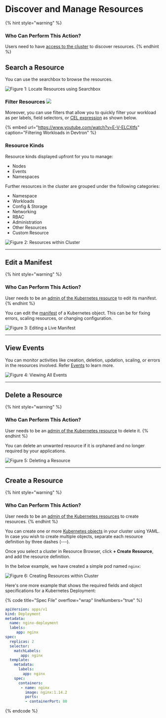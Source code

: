# Discover and Manage Resources 

{% hint style="warning" %}
### Who Can Perform This Action?
Users need to have [access to the cluster](../authorization/user-permissions.md#kubernetes-resources-permissions) to discover resources.
{% endhint %}

## Search a Resource

You can use the searchbox to browse the resources.

![Figure 1: Locate Resources using Searchbox](https://devtron-public-asset.s3.us-east-2.amazonaws.com/images/kubernetes-resource-browser/discover-resource.gif)

### Filter Resources [![](https://devtron-public-asset.s3.us-east-2.amazonaws.com/images/elements/EnterpriseTag.svg)](https://devtron.ai/pricing)

Moreover, you can use filters that allow you to quickly filter your workload as per labels, field selectors, or [CEL expression](https://kubernetes.io/docs/reference/using-api/cel/) as shown below.

{% embed url="https://www.youtube.com/watch?v=E-V-ELCXtfs" caption="Filtering Workloads in Devtron" %}

### Resource Kinds

Resource kinds displayed upfront for you to manage:

* Nodes
* Events
* Namespaces

Further resources in the cluster are grouped under the following categories:

* Namespace
* Workloads
* Config & Storage
* Networking
* RBAC
* Administration
* Other Resources
* Custom Resource

![Figure 2: Resources within Cluster](https://devtron-public-asset.s3.us-east-2.amazonaws.com/images/kubernetes-resource-browser/resource-list.jpg)

---

## Edit a Manifest 

{% hint style="warning" %}
### Who Can Perform This Action?
User needs to be an [admin of the Kubernetes resource](../authorization/user-permissions.md#kubernetes-resources-permissions) to edit its manifest.
{% endhint %}

You can edit the [manifest](../resources/glossary.md#manifest) of a Kubernetes object. This can be for fixing errors, scaling resources, or changing configuration.

![Figure 3: Editing a Live Manifest](https://devtron-public-asset.s3.us-east-2.amazonaws.com/images/kubernetes-resource-browser/edit-live-manifest.gif)

---

## View Events

You can monitor activities like creation, deletion, updation, scaling, or errors in the resources involved. Refer [Events](https://kubernetes.io/docs/reference/kubernetes-api/cluster-resources/event-v1/) to learn more.

![Figure 4: Viewing All Events](https://devtron-public-asset.s3.us-east-2.amazonaws.com/images/kubernetes-resource-browser/events.gif)

---

## Delete a Resource

{% hint style="warning" %}
### Who Can Perform This Action?
User needs to be an [admin of the Kubernetes resource](../authorization/user-permissions.md#kubernetes-resources-permissions) to delete it.
{% endhint %}

You can delete an unwanted resource if it is orphaned and no longer required by your applications.

![Figure 5: Deleting a Resource](https://devtron-public-asset.s3.us-east-2.amazonaws.com/images/kubernetes-resource-browser/delete.gif)

---

## Create a Resource

{% hint style="warning" %}
### Who Can Perform This Action?
User needs to be an [admin of the Kubernetes resources](../authorization/user-permissions.md#kubernetes-resources-permissions) to create resources.
{% endhint %}

You can create one or more [Kubernetes objects](../resources/glossary.md#objects) in your cluster using YAML. In case you wish to create multiple objects, separate each resource definition by three dashes (---).

Once you select a cluster in Resource Browser, click **+ Create Resource**, and add the resource definition.  

In the below example, we have created a simple pod named `nginx`:

![Figure 6: Creating Resources within Cluster](https://devtron-public-asset.s3.us-east-2.amazonaws.com/images/kubernetes-resource-browser/create-resource.gif)

Here's one more example that shows the required fields and object specifications for a Kubernetes Deployment:

{% code title="Spec File" overflow="wrap" lineNumbers="true" %}
```yml
apiVersion: apps/v1
kind: Deployment
metadata:
  name: nginx-deployment
  labels: 
     app: nginx
spec:
  replicas: 2
  selector:
    matchLabels:
       app: nginx
  template:
    metadata:
      labels:
        app: nginx
    spec:
      containers:
       - name: nginx
         image: nginx:1.14.2
         ports:
         - containerPort: 80
```
{% endcode %}